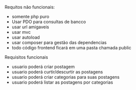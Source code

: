 Requitos não funcionais:
- somente php puro
- Usar PDO para consultas de bancco
- usar url amigaveis
- usar mvc 
- usar autoload
- usar composer para gestão das dependencias
- todo código frontend ficará em uma pasta chamada public


Requisitos funcionais
- usuario poderá criar postagem
- usuario poderá curtir/descurtir as postagens
- usuario poderá criar categorias para suas postagens
- usuario poderá listar as postagens por categorias

